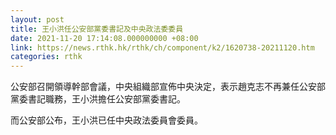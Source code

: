```yaml
---
layout: post
title: 王小洪任公安部黨委書記及中央政法委委員
date: 2021-11-20 17:14:08.000000000 +08:00
link: https://news.rthk.hk/rthk/ch/component/k2/1620738-20211120.htm
categories: rthk
---
```


公安部召開領導幹部會議，中央組織部宣佈中央決定，表示趙克志不再兼任公安部黨委書記職務，王小洪擔任公安部黨委書記。

而公安部公布，王小洪已任中央政法委員會委員。

